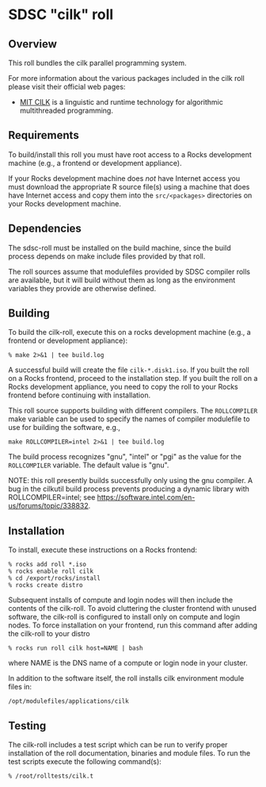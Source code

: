 # SDSC "cilk" roll

## Overview

This roll bundles the cilk parallel programming system.

For more information about the various packages included in the cilk roll please
visit their official web pages:

- <a href="http://supertech.csail.mit.edu/cilk/" target="_blank">MIT CILK</a> is 
a linguistic and runtime technology for algorithmic multithreaded programming.


## Requirements

To build/install this roll you must have root access to a Rocks development
machine (e.g., a frontend or development appliance).

If your Rocks development machine does *not* have Internet access you must
download the appropriate R source file(s) using a machine that does have
Internet access and copy them into the `src/<packages>` directories on your
Rocks development machine.


## Dependencies

The sdsc-roll must be installed on the build machine, since the build process
depends on make include files provided by that roll.

The roll sources assume that modulefiles provided by SDSC compiler
rolls are available, but it will build without them as long as the environment
variables they provide are otherwise defined.


## Building

To build the cilk-roll, execute this on a rocks development
machine (e.g., a frontend or development appliance):

```shell
% make 2>&1 | tee build.log
```

A successful build will create the file `cilk-*.disk1.iso`.  If you built the
roll on a Rocks frontend, proceed to the installation step. If you built the
roll on a Rocks development appliance, you need to copy the roll to your Rocks
frontend before continuing with installation.

This roll source supports building with different compilers.
The `ROLLCOMPILER` make variable can be used to
specify the names of compiler modulefile to use for building the
software, e.g.,

```shell
make ROLLCOMPILER=intel 2>&1 | tee build.log
```

The build process recognizes "gnu", "intel" or "pgi" as the value for the
`ROLLCOMPILER` variable.  The default value is "gnu".

NOTE: this roll presently builds successfully only using the gnu compiler.  A
bug in the cilkutil build process prevents producing a dynamic library with
ROLLCOMPILER=intel; see https://software.intel.com/en-us/forums/topic/338832.


## Installation

To install, execute these instructions on a Rocks frontend:

```shell
% rocks add roll *.iso
% rocks enable roll cilk
% cd /export/rocks/install
% rocks create distro
```

Subsequent installs of compute and login nodes will then include the contents
of the cilk-roll.  To avoid cluttering the cluster frontend with unused
software, the cilk-roll is configured to install only on compute and
login nodes. To force installation on your frontend, run this command after
adding the cilk-roll to your distro

```shell
% rocks run roll cilk host=NAME | bash
```

where NAME is the DNS name of a compute or login node in your cluster.

In addition to the software itself, the roll installs cilk environment module
files in:

```shell
/opt/modulefiles/applications/cilk
```

## Testing

The cilk-roll includes a test script which can be run to verify proper
installation of the roll documentation, binaries and module files. To run
the test scripts execute the following command(s):

```shell
% /root/rolltests/cilk.t 
```
